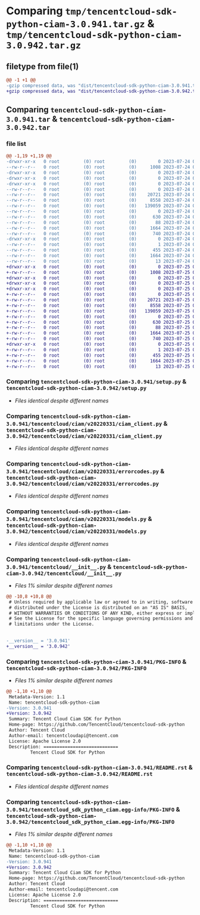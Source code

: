 # Comparing `tmp/tencentcloud-sdk-python-ciam-3.0.941.tar.gz` & `tmp/tencentcloud-sdk-python-ciam-3.0.942.tar.gz`

## filetype from file(1)

```diff
@@ -1 +1 @@
-gzip compressed data, was "dist/tencentcloud-sdk-python-ciam-3.0.941.tar", last modified: Mon Jul 24 00:33:16 2023, max compression
+gzip compressed data, was "dist/tencentcloud-sdk-python-ciam-3.0.942.tar", last modified: Tue Jul 25 04:13:55 2023, max compression
```

## Comparing `tencentcloud-sdk-python-ciam-3.0.941.tar` & `tencentcloud-sdk-python-ciam-3.0.942.tar`

### file list

```diff
@@ -1,19 +1,19 @@
-drwxr-xr-x   0 root         (0) root         (0)        0 2023-07-24 00:33:16.000000 tencentcloud-sdk-python-ciam-3.0.941/
--rw-r--r--   0 root         (0) root         (0)     1008 2023-07-24 00:33:16.000000 tencentcloud-sdk-python-ciam-3.0.941/setup.py
-drwxr-xr-x   0 root         (0) root         (0)        0 2023-07-24 00:33:16.000000 tencentcloud-sdk-python-ciam-3.0.941/tencentcloud/
-drwxr-xr-x   0 root         (0) root         (0)        0 2023-07-24 00:33:16.000000 tencentcloud-sdk-python-ciam-3.0.941/tencentcloud/ciam/
-drwxr-xr-x   0 root         (0) root         (0)        0 2023-07-24 00:33:16.000000 tencentcloud-sdk-python-ciam-3.0.941/tencentcloud/ciam/v20220331/
--rw-r--r--   0 root         (0) root         (0)        0 2023-07-24 00:33:16.000000 tencentcloud-sdk-python-ciam-3.0.941/tencentcloud/ciam/v20220331/__init__.py
--rw-r--r--   0 root         (0) root         (0)    20721 2023-07-24 00:33:16.000000 tencentcloud-sdk-python-ciam-3.0.941/tencentcloud/ciam/v20220331/ciam_client.py
--rw-r--r--   0 root         (0) root         (0)     8558 2023-07-24 00:33:16.000000 tencentcloud-sdk-python-ciam-3.0.941/tencentcloud/ciam/v20220331/errorcodes.py
--rw-r--r--   0 root         (0) root         (0)   139059 2023-07-24 00:33:16.000000 tencentcloud-sdk-python-ciam-3.0.941/tencentcloud/ciam/v20220331/models.py
--rw-r--r--   0 root         (0) root         (0)        0 2023-07-24 00:33:16.000000 tencentcloud-sdk-python-ciam-3.0.941/tencentcloud/ciam/__init__.py
--rw-r--r--   0 root         (0) root         (0)      630 2023-07-24 00:33:16.000000 tencentcloud-sdk-python-ciam-3.0.941/tencentcloud/__init__.py
--rw-r--r--   0 root         (0) root         (0)       88 2023-07-24 00:33:16.000000 tencentcloud-sdk-python-ciam-3.0.941/setup.cfg
--rw-r--r--   0 root         (0) root         (0)     1664 2023-07-24 00:33:16.000000 tencentcloud-sdk-python-ciam-3.0.941/PKG-INFO
--rw-r--r--   0 root         (0) root         (0)      740 2023-07-24 00:33:16.000000 tencentcloud-sdk-python-ciam-3.0.941/README.rst
-drwxr-xr-x   0 root         (0) root         (0)        0 2023-07-24 00:33:16.000000 tencentcloud-sdk-python-ciam-3.0.941/tencentcloud_sdk_python_ciam.egg-info/
--rw-r--r--   0 root         (0) root         (0)        1 2023-07-24 00:33:16.000000 tencentcloud-sdk-python-ciam-3.0.941/tencentcloud_sdk_python_ciam.egg-info/dependency_links.txt
--rw-r--r--   0 root         (0) root         (0)      455 2023-07-24 00:33:16.000000 tencentcloud-sdk-python-ciam-3.0.941/tencentcloud_sdk_python_ciam.egg-info/SOURCES.txt
--rw-r--r--   0 root         (0) root         (0)     1664 2023-07-24 00:33:16.000000 tencentcloud-sdk-python-ciam-3.0.941/tencentcloud_sdk_python_ciam.egg-info/PKG-INFO
--rw-r--r--   0 root         (0) root         (0)       13 2023-07-24 00:33:16.000000 tencentcloud-sdk-python-ciam-3.0.941/tencentcloud_sdk_python_ciam.egg-info/top_level.txt
+drwxr-xr-x   0 root         (0) root         (0)        0 2023-07-25 04:13:55.000000 tencentcloud-sdk-python-ciam-3.0.942/
+-rw-r--r--   0 root         (0) root         (0)     1008 2023-07-25 04:13:55.000000 tencentcloud-sdk-python-ciam-3.0.942/setup.py
+drwxr-xr-x   0 root         (0) root         (0)        0 2023-07-25 04:13:55.000000 tencentcloud-sdk-python-ciam-3.0.942/tencentcloud/
+drwxr-xr-x   0 root         (0) root         (0)        0 2023-07-25 04:13:55.000000 tencentcloud-sdk-python-ciam-3.0.942/tencentcloud/ciam/
+drwxr-xr-x   0 root         (0) root         (0)        0 2023-07-25 04:13:55.000000 tencentcloud-sdk-python-ciam-3.0.942/tencentcloud/ciam/v20220331/
+-rw-r--r--   0 root         (0) root         (0)        0 2023-07-25 04:13:55.000000 tencentcloud-sdk-python-ciam-3.0.942/tencentcloud/ciam/v20220331/__init__.py
+-rw-r--r--   0 root         (0) root         (0)    20721 2023-07-25 04:13:55.000000 tencentcloud-sdk-python-ciam-3.0.942/tencentcloud/ciam/v20220331/ciam_client.py
+-rw-r--r--   0 root         (0) root         (0)     8558 2023-07-25 04:13:55.000000 tencentcloud-sdk-python-ciam-3.0.942/tencentcloud/ciam/v20220331/errorcodes.py
+-rw-r--r--   0 root         (0) root         (0)   139059 2023-07-25 04:13:55.000000 tencentcloud-sdk-python-ciam-3.0.942/tencentcloud/ciam/v20220331/models.py
+-rw-r--r--   0 root         (0) root         (0)        0 2023-07-25 04:13:55.000000 tencentcloud-sdk-python-ciam-3.0.942/tencentcloud/ciam/__init__.py
+-rw-r--r--   0 root         (0) root         (0)      630 2023-07-25 04:13:55.000000 tencentcloud-sdk-python-ciam-3.0.942/tencentcloud/__init__.py
+-rw-r--r--   0 root         (0) root         (0)       88 2023-07-25 04:13:55.000000 tencentcloud-sdk-python-ciam-3.0.942/setup.cfg
+-rw-r--r--   0 root         (0) root         (0)     1664 2023-07-25 04:13:55.000000 tencentcloud-sdk-python-ciam-3.0.942/PKG-INFO
+-rw-r--r--   0 root         (0) root         (0)      740 2023-07-25 04:13:55.000000 tencentcloud-sdk-python-ciam-3.0.942/README.rst
+drwxr-xr-x   0 root         (0) root         (0)        0 2023-07-25 04:13:55.000000 tencentcloud-sdk-python-ciam-3.0.942/tencentcloud_sdk_python_ciam.egg-info/
+-rw-r--r--   0 root         (0) root         (0)        1 2023-07-25 04:13:55.000000 tencentcloud-sdk-python-ciam-3.0.942/tencentcloud_sdk_python_ciam.egg-info/dependency_links.txt
+-rw-r--r--   0 root         (0) root         (0)      455 2023-07-25 04:13:55.000000 tencentcloud-sdk-python-ciam-3.0.942/tencentcloud_sdk_python_ciam.egg-info/SOURCES.txt
+-rw-r--r--   0 root         (0) root         (0)     1664 2023-07-25 04:13:55.000000 tencentcloud-sdk-python-ciam-3.0.942/tencentcloud_sdk_python_ciam.egg-info/PKG-INFO
+-rw-r--r--   0 root         (0) root         (0)       13 2023-07-25 04:13:55.000000 tencentcloud-sdk-python-ciam-3.0.942/tencentcloud_sdk_python_ciam.egg-info/top_level.txt
```

### Comparing `tencentcloud-sdk-python-ciam-3.0.941/setup.py` & `tencentcloud-sdk-python-ciam-3.0.942/setup.py`

 * *Files identical despite different names*

### Comparing `tencentcloud-sdk-python-ciam-3.0.941/tencentcloud/ciam/v20220331/ciam_client.py` & `tencentcloud-sdk-python-ciam-3.0.942/tencentcloud/ciam/v20220331/ciam_client.py`

 * *Files identical despite different names*

### Comparing `tencentcloud-sdk-python-ciam-3.0.941/tencentcloud/ciam/v20220331/errorcodes.py` & `tencentcloud-sdk-python-ciam-3.0.942/tencentcloud/ciam/v20220331/errorcodes.py`

 * *Files identical despite different names*

### Comparing `tencentcloud-sdk-python-ciam-3.0.941/tencentcloud/ciam/v20220331/models.py` & `tencentcloud-sdk-python-ciam-3.0.942/tencentcloud/ciam/v20220331/models.py`

 * *Files identical despite different names*

### Comparing `tencentcloud-sdk-python-ciam-3.0.941/tencentcloud/__init__.py` & `tencentcloud-sdk-python-ciam-3.0.942/tencentcloud/__init__.py`

 * *Files 1% similar despite different names*

```diff
@@ -10,8 +10,8 @@
 # Unless required by applicable law or agreed to in writing, software
 # distributed under the License is distributed on an "AS IS" BASIS,
 # WITHOUT WARRANTIES OR CONDITIONS OF ANY KIND, either express or implied.
 # See the License for the specific language governing permissions and
 # limitations under the License.
 
 
-__version__ = '3.0.941'
+__version__ = '3.0.942'
```

### Comparing `tencentcloud-sdk-python-ciam-3.0.941/PKG-INFO` & `tencentcloud-sdk-python-ciam-3.0.942/PKG-INFO`

 * *Files 1% similar despite different names*

```diff
@@ -1,10 +1,10 @@
 Metadata-Version: 1.1
 Name: tencentcloud-sdk-python-ciam
-Version: 3.0.941
+Version: 3.0.942
 Summary: Tencent Cloud Ciam SDK for Python
 Home-page: https://github.com/TencentCloud/tencentcloud-sdk-python
 Author: Tencent Cloud
 Author-email: tencentcloudapi@tencent.com
 License: Apache License 2.0
 Description: ============================
         Tencent Cloud SDK for Python
```

### Comparing `tencentcloud-sdk-python-ciam-3.0.941/README.rst` & `tencentcloud-sdk-python-ciam-3.0.942/README.rst`

 * *Files identical despite different names*

### Comparing `tencentcloud-sdk-python-ciam-3.0.941/tencentcloud_sdk_python_ciam.egg-info/PKG-INFO` & `tencentcloud-sdk-python-ciam-3.0.942/tencentcloud_sdk_python_ciam.egg-info/PKG-INFO`

 * *Files 1% similar despite different names*

```diff
@@ -1,10 +1,10 @@
 Metadata-Version: 1.1
 Name: tencentcloud-sdk-python-ciam
-Version: 3.0.941
+Version: 3.0.942
 Summary: Tencent Cloud Ciam SDK for Python
 Home-page: https://github.com/TencentCloud/tencentcloud-sdk-python
 Author: Tencent Cloud
 Author-email: tencentcloudapi@tencent.com
 License: Apache License 2.0
 Description: ============================
         Tencent Cloud SDK for Python
```

